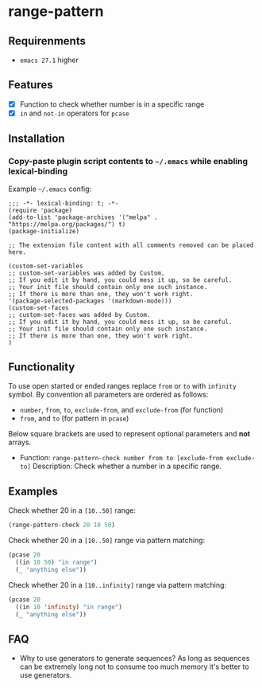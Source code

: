 # range-pattern

## Requirenments

- `emacs 27.1` higher

## Features

- [x] Function to check whether number is in a specific range
- [x] `in` and `not-in` operators for `pcase`

## Installation

### Copy-paste plugin script contents to `~/.emacs` while enabling lexical-binding

Example `~/.emacs` config:

```emacs
;;; -*- lexical-binding: t; -*-
(require 'package)
(add-to-list 'package-archives '("melpa" . "https://melpa.org/packages/") t)
(package-initialize)

;; The extension file content with all comments removed can be placed here.

(custom-set-variables
;; custom-set-variables was added by Custom.
;; If you edit it by hand, you could mess it up, so be careful.
;; Your init file should contain only one such instance.
;; If there is more than one, they won't work right.
'(package-selected-packages '(markdown-mode)))
(custom-set-faces
;; custom-set-faces was added by Custom.
;; If you edit it by hand, you could mess it up, so be careful.
;; Your init file should contain only one such instance.
;; If there is more than one, they won't work right.
)
```

## Functionality

To use open started or ended ranges replace `from` or `to` with `infinity` symbol.
By convention all parameters are ordered as follows:

- `number`, `from`, `to`, `exclude-from`, and `exclude-from` (for function)
- `from`, and `to` (for pattern in `pcase`)

Below square brackets are used to represent optional parameters and **not** arrays.

- Function: `range-pattern-check number from to [exclude-from exclude-to]`
  Description: Check whether a number in a specific range.

## Examples

Check whether 20 in a `[10..50]` range:

```lisp
(range-pattern-check 20 10 50)
```

Check whether 20 in a `[10..50]` range via pattern matching:

```lisp
(pcase 20
  ((in 10 50) "in range")
  (_ "anything else"))

```

Check whether 20 in a `[10..infinity]` range via pattern matching:

```lisp
(pcase 20
  ((in 10 'infinity) "in range")
  (_ "anything else"))

```

## FAQ

- Why to use generators to generate sequences?
  As long as sequences can be extremely long not to consume too much memory it's better to use generators.
